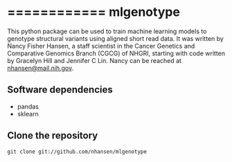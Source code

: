 ============
mlgenotype
==================

This python package can be used to train machine learning models to genotype structural variants using aligned short read data. It was written by Nancy Fisher Hansen, a staff scientist in the Cancer Genetics and Comparative Genomics Branch (CGCG) of NHGRI, starting with code written by Gracelyn Hill and Jennifer C Lin.  Nancy can be reached at nhansen@mail.nih.gov.

Software dependencies
-----------------------

- pandas
- sklearn

Clone the repository
----------------------

	git clone git://github.com/nhansen/mlgenotype



